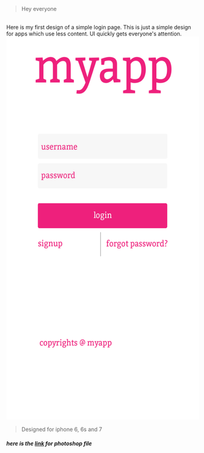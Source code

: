 >Hey everyone

<br>
Here is my first design of a simple login page. This is just a simple design for apps which use less content.
UI quickly gets everyone's attention.

<center><img src="/images/Artboard1.png" width = "550" height = "1000"/></center>

>Designed for iphone 6, 6s and 7

##### here is the <a href="/images/firstone.psd">link</a> for photoshop file 
